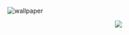 ![wallpaper](https://github.com/user-attachments/assets/7b787f17-0fc8-48d3-84d1-7d0298fba822)

<p align=center>
    <img src="https://skillicons.dev/icons?i=ts,html,css,tailwind,elysia,vue,nuxtjs,astro,bun,nodejs,vitest,postgres,mysql,sqlite,redis,git,githubactions,npm,azure,terraform,docker,postman,vscode,linux,arch&perline=15" />
</p>
